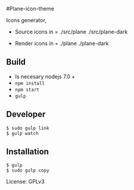 #Plane-icon-theme

Icons generator, 

- Source icons in = ./src/plane ./src/plane-dark

- Render icons in = ./plane ./plane-dark


## Build
- Is necesary nodejs 7.0 +
- `npm install`
- `npm start`
- `gulp`


## Developer
``` 
$ sudo gulp link 
$ gulp watch
```

## Installation
```
$ gulp
$ sudo gulp copy
```

License: GPLv3